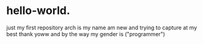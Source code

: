# hello-world.
 just my first repository
arch is my name am new and trying to capture at my best
thank yoww
and by the way my gender is ("programmer")
